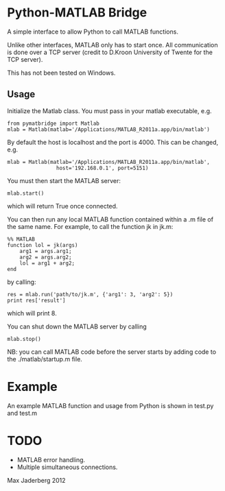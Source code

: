 # Python-MATLAB Bridge

A simple interface to allow Python to call MATLAB functions.

Unlike other interfaces, MATLAB only has to start once. All communication is done over a TCP server (credit to D.Kroon University of Twente for the TCP server).

This has not been tested on Windows.

## Usage

Initialize the Matlab class. You must pass in your matlab executable, e.g.

    from pymatbridge import Matlab
    mlab = Matlab(matlab='/Applications/MATLAB_R2011a.app/bin/matlab')

By default the host is localhost and the port is 4000. This can be changed, e.g.

    mlab = Matlab(matlab='/Applications/MATLAB_R2011a.app/bin/matlab',
                    host='192.168.0.1', port=5151)

You must then start the MATLAB server:

    mlab.start()

which will return True once connected.

You can then run any local MATLAB function contained within a .m file of the same name. For example, to call the function jk in jk.m:

    %% MATLAB
    function lol = jk(args)
        arg1 = args.arg1;
        arg2 = args.arg2;
        lol = arg1 + arg2;
    end

by calling:

    res = mlab.run('path/to/jk.m', {'arg1': 3, 'arg2': 5})
    print res['result']

which will print 8.

You can shut down the MATLAB server by calling

    mlab.stop()

NB: you can call MATLAB code before the server starts by adding code to the ./matlab/startup.m file.

# Example

An example MATLAB function and usage from Python is shown in test.py and test.m

# TODO

- MATLAB error handling.
- Multiple simultaneous connections.

Max Jaderberg 2012
